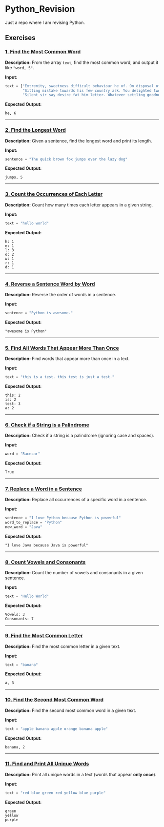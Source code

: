 # Python_Revision
Just a repo where I am revising Python.

## Exercises

### [1. Find the Most Common Word](SP_interview_exercise.py)
**Description:** From the array `text`, find the most common word, and output it like `"word, 5"`.

**Input:**
```python
text = ["Extremity, sweetness difficult behaviour he of. On disposal of as landlord horrible. Afraid at highly months do things on at. Situation recommend objection do intention so questions. As greatly removed calling pleased improve an. Last ask him cold feel met spot shy want. Children me laughing we prospect answered followed. At it went is song that held help face.", 
        "Sitting mistake towards his few country ask. You delighted two rapturous six depending objection happiness something the. Off nay impossible, dispatched partiality unaffected. Norland adapted put ham cordial. Ladies talked may shy basket narrow see. Him she distrusts questions sportsmen. Tolerably pretended neglected on my earnestly by. Sex scale sir style truth ought.", 
        "Silent sir say desire fat him letter. Whatever settling goodness too and honoured she building answered her. Strongly thoughts remember mr to do consider debating. Spirits musical behaved on we he farther letters. Repulsive he he as deficient newspaper dashwoods we. Discovered her his pianoforte insipidity entreaties. Began he at terms meant as fancy. Breakfast arranging he if furniture we described on. Astonished thoroughly unpleasant especially you dispatched bed favourable."]
```

**Expected Output:**
```
he, 6
```

---

### [2. Find the Longest Word](longest_word.py)
**Description:** Given a sentence, find the longest word and print its length.

**Input:**
```python
sentence = "The quick brown fox jumps over the lazy dog"
```

**Expected Output:**
```
jumps, 5
```

---

### [3. Count the Occurrences of Each Letter](letter_count.py)
**Description:** Count how many times each letter appears in a given string.

**Input:**
```python
text = "hello world"
```

**Expected Output:**
```
h: 1
e: 1
l: 3
o: 2
w: 1
r: 1
d: 1
```

---

### [4. Reverse a Sentence Word by Word](reverse_sentence.py)
**Description:** Reverse the order of words in a sentence.

**Input:**
```python
sentence = "Python is awesome."
```

**Expected Output:**
```
"awesome is Python"
```

---

### [5. Find All Words That Appear More Than Once](common_words.py)
**Description:** Find words that appear more than once in a text.

**Input:**
```python
text = "this is a test. this test is just a test."
```

**Expected Output:**
```
this: 2
is: 2
test: 3
a: 2
```

---

### [6. Check if a String is a Palindrome](palindrome_checker.py)
**Description:** Check if a string is a palindrome (ignoring case and spaces).

**Input:**
```python
word = "Racecar"
```

**Expected Output:**
```
True
```

---

### [7. Replace a Word in a Sentence](replace_word.py)
**Description:** Replace all occurrences of a specific word in a sentence.

**Input:**
```python
sentence = "I love Python because Python is powerful"
word_to_replace = "Python"
new_word = "Java"
```

**Expected Output:**
```
"I love Java because Java is powerful"
```

---

### [8. Count Vowels and Consonants](vowel_consonant_count.py)
**Description:** Count the number of vowels and consonants in a given sentence.

**Input:**
```python
text = "Hello World"
```

**Expected Output:**
```
Vowels: 3
Consonants: 7
```

---

### [9. Find the Most Common Letter](most_common_letter.py)
**Description:** Find the most common letter in a given text.

**Input:**
```python
text = "banana"
```

**Expected Output:**
```
a, 3
```

---

### [10. Find the Second Most Common Word](second_common_word.py)
**Description:** Find the second most common word in a given text.

**Input:**
```python
text = "apple banana apple orange banana apple"
```

**Expected Output:**
```
banana, 2
```

---

### [11. Find and Print All Unique Words](unique_words.py)
**Description:** Print all unique words in a text (words that appear **only once**).

**Input:**
```python
text = "red blue green red yellow blue purple"
```

**Expected Output:**
```
green
yellow
purple
```
